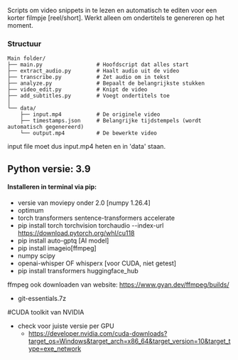 Scripts om video snippets in te lezen en automatisch te editen voor een korter filmpje [reel/short].
Werkt alleen om ondertitels te genereren op het moment.

### Structuur

```plaintext
Main folder/
├── main.py                 # Hoofdscript dat alles start
├── extract_audio.py        # Haalt audio uit de video
├── transcribe.py           # Zet audio om in tekst
├── analyze.py              # Bepaalt de belangrijkste stukken
├── video_edit.py           # Knipt de video
├── add_subtitles.py        # Voegt ondertitels toe
│
└── data/
    ├── input.mp4           # De originele video
    ├── timestamps.json     # Belangrijke tijdstempels (wordt automatisch gegenereerd)
    └── output.mp4          # De bewerkte video
```

input file moet dus input.mp4 heten en in 'data' staan.

## Python versie: 3.9
#### Installeren in terminal via pip:
- versie van moviepy onder 2.0 [numpy 1.26.4]
- optimum
- torch transformers sentence-transformers accelerate
- pip install torch torchvision torchaudio --index-url https://download.pytorch.org/whl/cu118
- pip install auto-gptq [AI model]
- pip install imageio[ffmpeg]
- numpy scipy
- openai-whisper OF whisperx [voor CUDA, niet getest]
- pip install transformers huggingface_hub

ffmpeg ook downloaden van website: https://www.gyan.dev/ffmpeg/builds/
- git-essentials.7z

#CUDA toolkit van NVIDIA
- check voor juiste versie per GPU
    - https://developer.nvidia.com/cuda-downloads?target_os=Windows&target_arch=x86_64&target_version=10&target_type=exe_network

